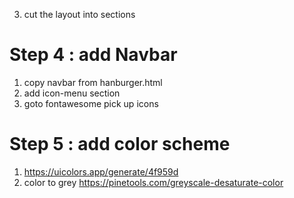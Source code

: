 3. cut the layout into sections

# Step 4 : add Navbar
1. copy navbar from hanburger.html
2. add icon-menu section
3. goto fontawesome pick up icons

# Step 5 : add color scheme

1. https://uicolors.app/generate/4f959d
2. color to grey https://pinetools.com/greyscale-desaturate-color